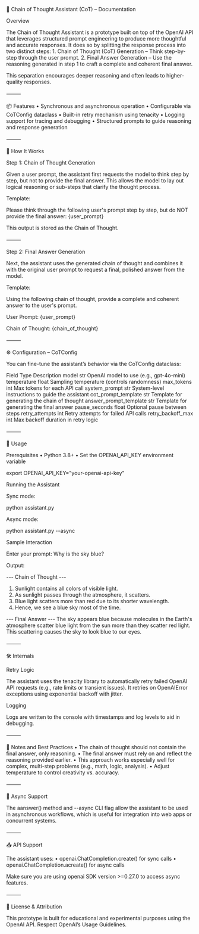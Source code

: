 
🧠 Chain of Thought Assistant (CoT) – Documentation

Overview

The Chain of Thought Assistant is a prototype built on top of the OpenAI API that leverages structured prompt engineering to produce more thoughtful and accurate responses. It does so by splitting the response process into two distinct steps:
	1.	Chain of Thought (CoT) Generation – Think step-by-step through the user prompt.
	2.	Final Answer Generation – Use the reasoning generated in step 1 to craft a complete and coherent final answer.

This separation encourages deeper reasoning and often leads to higher-quality responses.

⸻

📦 Features
	•	Synchronous and asynchronous operation
	•	Configurable via CoTConfig dataclass
	•	Built-in retry mechanism using tenacity
	•	Logging support for tracing and debugging
	•	Structured prompts to guide reasoning and response generation

⸻

🔧 How It Works

Step 1: Chain of Thought Generation

Given a user prompt, the assistant first requests the model to think step by step, but not to provide the final answer. This allows the model to lay out logical reasoning or sub-steps that clarify the thought process.

Template:

Please think through the following user's prompt step by step, but do NOT provide the final answer:
{user_prompt}

This output is stored as the Chain of Thought.

⸻

Step 2: Final Answer Generation

Next, the assistant uses the generated chain of thought and combines it with the original user prompt to request a final, polished answer from the model.

Template:

Using the following chain of thought, provide a complete and coherent answer to the user's prompt.

User Prompt: {user_prompt}

Chain of Thought:
{chain_of_thought}


⸻

⚙️ Configuration – CoTConfig

You can fine-tune the assistant’s behavior via the CoTConfig dataclass:

Field	Type	Description
model	str	OpenAI model to use (e.g., gpt-4o-mini)
temperature	float	Sampling temperature (controls randomness)
max_tokens	int	Max tokens for each API call
system_prompt	str	System-level instructions to guide the assistant
cot_prompt_template	str	Template for generating the chain of thought
answer_prompt_template	str	Template for generating the final answer
pause_seconds	float	Optional pause between steps
retry_attempts	int	Retry attempts for failed API calls
retry_backoff_max	int	Max backoff duration in retry logic


⸻

🚀 Usage

Prerequisites
	•	Python 3.8+
	•	Set the OPENAI_API_KEY environment variable

export OPENAI_API_KEY="your-openai-api-key"

Running the Assistant

Sync mode:

python assistant.py

Async mode:

python assistant.py --async

Sample Interaction

Enter your prompt: Why is the sky blue?

Output:

--- Chain of Thought ---
1. Sunlight contains all colors of visible light.
2. As sunlight passes through the atmosphere, it scatters.
3. Blue light scatters more than red due to its shorter wavelength.
4. Hence, we see a blue sky most of the time.

--- Final Answer ---
The sky appears blue because molecules in the Earth's atmosphere scatter blue light from the sun more than they scatter red light. This scattering causes the sky to look blue to our eyes.


⸻

🛠 Internals

Retry Logic

The assistant uses the tenacity library to automatically retry failed OpenAI API requests (e.g., rate limits or transient issues). It retries on OpenAIError exceptions using exponential backoff with jitter.

Logging

Logs are written to the console with timestamps and log levels to aid in debugging.

⸻

📘 Notes and Best Practices
	•	The chain of thought should not contain the final answer, only reasoning.
	•	The final answer must rely on and reflect the reasoning provided earlier.
	•	This approach works especially well for complex, multi-step problems (e.g., math, logic, analysis).
	•	Adjust temperature to control creativity vs. accuracy.

⸻

🔄 Async Support

The aanswer() method and --async CLI flag allow the assistant to be used in asynchronous workflows, which is useful for integration into web apps or concurrent systems.

⸻

📤 API Support

The assistant uses:
	•	openai.ChatCompletion.create() for sync calls
	•	openai.ChatCompletion.acreate() for async calls

Make sure you are using openai SDK version >=0.27.0 to access async features.

⸻

📎 License & Attribution

This prototype is built for educational and experimental purposes using the OpenAI API. Respect OpenAI’s Usage Guidelines.

